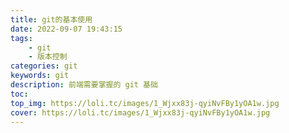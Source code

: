 ```yaml
---
title: git的基本使用
date: 2022-09-07 19:43:15
tags:
    - git
    - 版本控制
categories: git
keywords: git
description: 前端需要掌握的 git 基础
toc:
top_img: https://loli.tc/images/1_Wjxx83j-qyiNvFBy1yOA1w.jpg
cover: https://loli.tc/images/1_Wjxx83j-qyiNvFBy1yOA1w.jpg
---
```




